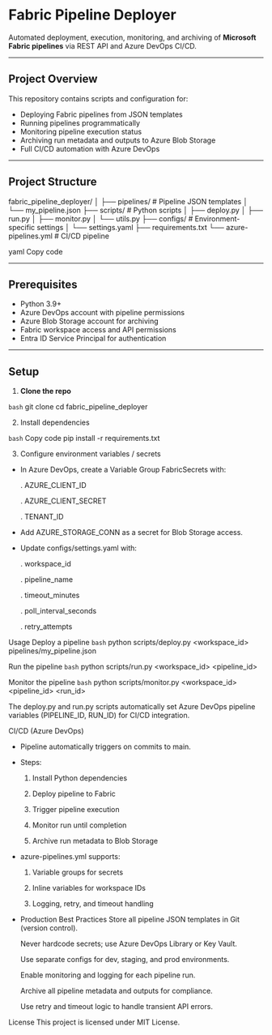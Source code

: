 # Fabric Pipeline Deployer

Automated deployment, execution, monitoring, and archiving of **Microsoft Fabric pipelines** via REST API and Azure DevOps CI/CD.

---

## **Project Overview**

This repository contains scripts and configuration for:

- Deploying Fabric pipelines from JSON templates
- Running pipelines programmatically
- Monitoring pipeline execution status
- Archiving run metadata and outputs to Azure Blob Storage
- Full CI/CD automation with Azure DevOps

---

## **Project Structure**

fabric_pipeline_deployer/
│
├── pipelines/ # Pipeline JSON templates
│ └── my_pipeline.json
├── scripts/ # Python scripts
│ ├── deploy.py
│ ├── run.py
│ ├── monitor.py
│ └── utils.py
├── configs/ # Environment-specific settings
│ └── settings.yaml
├── requirements.txt
└── azure-pipelines.yml # CI/CD pipeline

yaml
Copy code

---

## **Prerequisites**

- Python 3.9+  
- Azure DevOps account with pipeline permissions  
- Azure Blob Storage account for archiving  
- Fabric workspace access and API permissions
- Entra ID Service Principal for authentication

---

## **Setup**

1. **Clone the repo**

```bash```
git clone <repo-url>
cd fabric_pipeline_deployer

2. Install dependencies

```bash```
Copy code
pip install -r requirements.txt

3. Configure environment variables / secrets

- In Azure DevOps, create a Variable Group FabricSecrets with:

    . AZURE_CLIENT_ID

    . AZURE_CLIENT_SECRET

    . TENANT_ID

- Add AZURE_STORAGE_CONN as a secret for Blob Storage access.

- Update configs/settings.yaml with:

    . workspace_id

    . pipeline_name

    . timeout_minutes

    . poll_interval_seconds

    . retry_attempts

Usage
Deploy a pipeline
```bash```
python scripts/deploy.py <workspace_id> pipelines/my_pipeline.json

Run the pipeline
```bash```
python scripts/run.py <workspace_id> <pipeline_id>

Monitor the pipeline
```bash```
python scripts/monitor.py <workspace_id> <pipeline_id> <run_id>

The deploy.py and run.py scripts automatically set Azure DevOps pipeline variables (PIPELINE_ID, RUN_ID) for CI/CD integration.

CI/CD (Azure DevOps)
- Pipeline automatically triggers on commits to main.

- Steps:

    1. Install Python dependencies

    2. Deploy pipeline to Fabric

    3. Trigger pipeline execution

    4. Monitor run until completion

    5. Archive run metadata to Blob Storage

- azure-pipelines.yml supports:

    1. Variable groups for secrets

    2. Inline variables for workspace IDs

    3. Logging, retry, and timeout handling

- Production Best Practices
    Store all pipeline JSON templates in Git (version control).

    Never hardcode secrets; use Azure DevOps Library or Key Vault.

    Use separate configs for dev, staging, and prod environments.

    Enable monitoring and logging for each pipeline run.

    Archive all pipeline metadata and outputs for compliance.

    Use retry and timeout logic to handle transient API errors.

License
This project is licensed under MIT License.